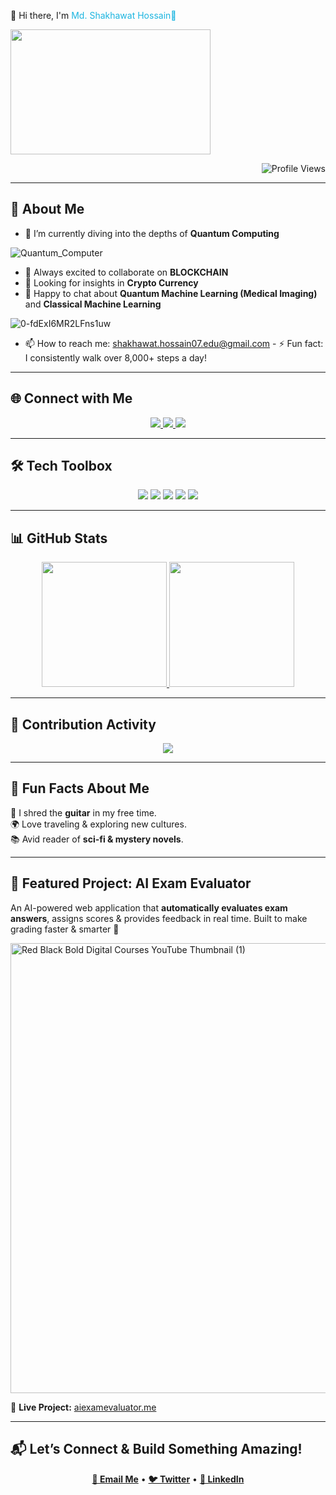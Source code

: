 <p align="Left">🌌 Hi there, I'm <span style="color:#1CB5E0;">Md. Shakhawat Hossain👋</h1> </p> 
  <img src="https://media.giphy.com/media/26xBwdIuRJiAIqHwA/giphy.gif" width="320" height="200"/> 

<p align="Right">
  <img src="https://komarev.com/ghpvc/?username=shakhawathossain07&color=brightgreen&style=for-the-badge" alt="Profile Views"/>
</p>

---

## 🚀 About Me  
- 🌱 I’m currently diving into the depths of **Quantum Computing**

![Quantum_Computer](https://github.com/user-attachments/assets/8cae2296-a2ac-4a73-8899-3ecbc87d2086)
- 👯 Always excited to collaborate on **BLOCKCHAIN**
- 🤔 Looking for insights in **Crypto Currency**
- 💬 Happy to chat about **Quantum Machine Learning (Medical Imaging)** and **Classical Machine Learning**

![0-fdExI6MR2LFns1uw](https://github.com/user-attachments/assets/12951502-ca12-44ce-814b-fbb8ed932284)
- 📫 How to reach me: [shakhawat.hossain07.edu@gmail.com](mailto:shakhawat.hossain07.edu@gmail.com) - ⚡ Fun fact: I consistently walk over 8,000+ steps a day!
---

## 🌐 Connect with Me  
<p align="center">
  <a href="https://www.linkedin.com/in/shakhawathossain07/">
    <img src="https://img.shields.io/badge/LinkedIn-%230A66C2.svg?style=for-the-badge&logo=linkedin&logoColor=white"/>
  </a>
  <a href="mailto:shakhawat.hossain07.edu@gmail.com">
    <img src="https://img.shields.io/badge/Email-D14836?style=for-the-badge&logo=gmail&logoColor=white"/>
  </a>
  <a href="https://twitter.com/your-twitter-handle">
    <img src="https://img.shields.io/badge/Twitter-000000?style=for-the-badge&logo=x&logoColor=white"/>
  </a>
</p>

---

## 🛠️ Tech Toolbox  
<p align="center">
  <img src="https://img.shields.io/badge/Python-3776AB?style=for-the-badge&logo=python&logoColor=white"/>
  <img src="https://img.shields.io/badge/JavaScript-F7DF1E?style=for-the-badge&logo=javascript&logoColor=black"/>
  <img src="https://img.shields.io/badge/React-20232A?style=for-the-badge&logo=react&logoColor=61DAFB"/>
  <img src="https://img.shields.io/badge/Node.js-339933?style=for-the-badge&logo=nodedotjs&logoColor=white"/>
  <img src="https://img.shields.io/badge/Quantum_Computing-4D4D4D?style=for-the-badge&logo=quantum-computing&logoColor=white"/>
</p>

---

## 📊 GitHub Stats  
<p align="center">
  <a href="https://github.com/shakhawathossain07">
    <img height=200 src="https://github-readme-stats.vercel.app/api?username=shakhawathossain07&show_icons=true&count_private=true&hide=stars&theme=radical&hide_border=true&bg_color=45,000046,1CB5E0&title_color=ffffff&text_color=ffffff" />
  </a>
  <a href="https://github.com/shakhawathossain07">
    <img height=200 src="https://github-readme-stats.vercel.app/api/top-langs?username=shakhawathossain07&layout=compact&langs_count=8&theme=radical&hide_border=true&bg_color=45,1CB5E0,000046&title_color=ffffff&text_color=ffffff" />
  </a>
</p>

---

## 🌟 Contribution Activity  
<p align="center">
  <img src="https://github-readme-activity-graph.vercel.app/graph?username=shakhawathossain07&theme=react-dark&area=true&hide_border=true&custom_title=Contribution%20Graph" />
</p>

---

## 🎨 Fun Facts About Me  
🎸 I shred the **guitar** in my free time.  
🌍 Love traveling & exploring new cultures.  
📚 Avid reader of **sci-fi & mystery novels**.  

---

## 💼 Featured Project: **AI Exam Evaluator**  
An AI-powered web application that **automatically evaluates exam answers**, assigns scores & provides feedback in real time. Built to make grading faster & smarter 🚀  

<img width="1280" height="720" alt="Red   Black Bold Digital Courses YouTube Thumbnail (1)" src="https://github.com/user-attachments/assets/7e583977-fd47-4e50-bb6a-4ea4dda417d6" />

🔗 **Live Project:** [aiexamevaluator.me](https://aiexamevaluator.me/)

---

## 📬 Let’s Connect & Build Something Amazing!  
<p align="center">
  <a href="mailto:shakhawat.hossain07.edu@gmail.com"><b>📧 Email Me</b></a> • 
  <a href="https://twitter.com/your-twitter-handle"><b>🐦 Twitter</b></a> • 
  <a href="https://www.linkedin.com/in/shakhawathossain07/"><b>💼 LinkedIn</b></a>
</p>
